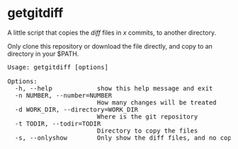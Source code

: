 getgitdiff
==========

A little script that copies the *diff* files in *x* commits, to another directory.

Only clone this repository or download the file directly, and 
copy to an directory in your $PATH.

<pre>
Usage: getgitdiff [options]

Options:
  -h, --help            show this help message and exit
  -n NUMBER, --number=NUMBER
                        How many changes will be treated
  -d WORK_DIR, --directory=WORK_DIR
                        Where is the git repository
  -t TODIR, --todir=TODIR
                        Directory to copy the files
  -s, --onlyshow        Only show the diff files, and no copy
</pre>
